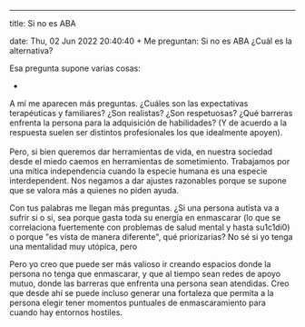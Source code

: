 ---

title: Si no es ABA

date: Thu, 02 Jun 2022 20:40:40 +
Me preguntan: Si no es ABA ¿Cuál es la alternativa? 

Esa pregunta supone varias cosas:

  *   

A mí me aparecen más preguntas. ¿Cuáles son las expectativas terapéuticas y familiares? ¿Son realistas? ¿Son respetuosas? ¿Qué barreras enfrenta la persona para la adquisición de habilidades? (Y de acuerdo a la respuesta suelen ser distintos profesionales los que idealmente apoyen).<br><br>Pero, si bien queremos dar herramientas de vida, en nuestra sociedad desde el miedo caemos en herramientas de sometimiento. Trabajamos por una mítica independencia cuando la especie humana es una especie interdependent. Nos negamos a dar ajustes razonables porque se supone que se valora más a quienes no piden ayuda. 

Con tus palabras me llegan más preguntas. ¿Si una persona autista va a sufrir si o si, sea porque gasta toda su energía en enmascarar (lo que se correlaciona fuertemente con problemas de salud mental y hasta su1c1di0) o porque "es vista de manera diferente", qué priorizarías? No sé si yo tenga una mentalidad muy utópica, pero

Pero yo creo que puede ser más valioso ir creando espacios donde la persona no tenga que enmascarar, y que al tiempo sean redes de apoyo mutuo, donde las barreras que enfrenta una persona sean atendidas. Creo que desde ahí se puede incluso generar una fortaleza que permita a la persona elegir tener momentos puntuales de enmascaramiento para cuando hay entornos hostiles.



